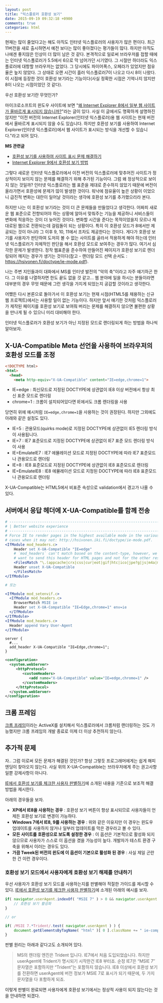 ```yaml
---
layout: post
title: "익스플로러 호환성 보기"
date: 2015-09-19 09:32:18 +0900
comments: true
categories: html
---
```


현재는 많이 줄었다고는 해도 아직도 인터넷 익스플로러의 사용자가 많은 편이다. 최근 11버전을 새로 출시하면서 예전 보다는 많이 좋아졌다는 평가들이 많다. 하지만 아직도 나에겐 좋지않은 인상이 더 많이 남은 것 같다. 본격적으로 일로써 브라우저를 접할 때에는 인터넷 익스폴로러가 5.5에서 6으로 막 넘어가던 시기였다. 그 시절만 하더라도 익스플로러에 대항할 브라우저는 없었다. 그 당시에도 파이어폭스, 오페라가 있었지만 점유율은 높지 않았다. 그 상태로 오랜 시간이 흘러 익스플로러7이 나오고 다시 8이 나왔다. 이 시점에 등장한 것이 호환성 보기라는 기능이다(사실 정확한 시점은 기억나지 않지만 8이 나오는 시점이었던 것 같다).

우선 호환성 보기란 무엇인가?

마이크로소프트의 윈도우 사이트에 보면 "[왜 Internet Explorer 8에서 일부 웹 사이트가 올바르게 표시되지 않습니까?](http://windows.microsoft.com/ko-kr/windows/websites-display-incorrectly-internet-explorer-8#1TC=windows-7)"라는 글이 있다. 사실 이 글에서도 명확하게 설명하진 않지만 "이전 버전의 Internet Explorer(인터넷 익스플로러)용 웹 사이트는 현재 버전에서 올바르게 표시되지 않을 수도 있습니다. 하지만 호환성 보기를 사용하여 Internet Explorer(인터넷 익스플로러)에서 웹 사이트가 표시되는 방식을 개선할 수 있습니다."라고 되어 있다.

**MS 관련글**
* [호환성 보기를 사용하여 사이트 표시 문제 해결하기](http://windows.microsoft.com/ko-kr/internet-explorer/use-compatibility-view#ie=ie-11)
* [Internet Explorer 9에서 호환성 보기 방법](https://support.microsoft.com/ko-kr/kb/2536204)

그렇다 새로운 인터넷 익스플로러에서 이전 버전의 익스플로러에 맞추어진 사이트가 정상적이지 보이지 않는 문제를 해결하기 위해 추가된 기능이다. 그럼 왜 정상적으로 보이지 않는 것일까? 인터넷 익스플로러는 웹 표준을 제대로 준수하지 않았기 때문에 버전이 올라가면서 호환성에 문제가 많이 발생한 것이다. 워낙에 점유율이 높은 상황이 이었으니 급진적 변화는 대란이 일어날 것이라는 생각에 호환성 보기를 추가했으리라 본다.

하지만 나는 이 호환성 보기라는 것이 더 큰 문제들을 만들었다고 생각한다. 어짜피 새로운 웹 표준으로 전향되어야 하는 상황에 알아서 맞춰주는 기능을 제공하니 서비스들이 변화에 적응하는 것이 더 늦어진 것이다. 변화할 시간을 준다는 목적이었을지 모르나 제대로된 웹으로 전환되는데 걸림돌이 되는 상황이다. 특히 이 호환성 모드가 8에서만 제공되는 것이 아니라 그 이후 9, 10, 11에서 조차도 제공한다는 것이다. 게다가 호환성 보기를 사용자가 판단하여 도저히 볼 수 없는 사이트를 골라서 적용하게 해야 하는데 인터넷 익스플로러가 자체적인 판단을 해서 호환성 모드로 보여주는 경우가 많다. 여기서 심각한 문제가 발생한다. 정작 웹표준을 준수하여 만들어진 페이지가 호환성 보기로 렌더링되어 깨지는 경우가 생기는 것이다(참고 - 랜더링 모드 선택 순서도 : https://hsivonen.fi/doctype/ie-mode.pdf).

나는 주변 지인들과이 대화에서 MS를 인터넷 발전의 "악의 축"이라고 자주 얘기하곤 한다. 그 이유를 나열하자면 한도 끝도 없을 것 같고... 웹 분야에 일을 하시는 분들이라면 대부분의 경우 무엇 때문에 그런 생각을 가지게 되었는지 공감할 것이라고 생각한다.

어쨌든 다시 본론으로 돌아가서 이 호환성 보기는 현재 시점(HTML5를 채용하는 신규 웹 프로젝트)에서는 사용할 일이 없는 기능이다. 하지만 앞서 얘기한 것처럼 익스플로러가 제작된 페이지를 호환성 보기로 보여줘 버리는 문제를 해결하지 않으면 불편한 상황을 만나게 될 수 있으니 미리 대비해야 한다.

인터넷 익스플로러가 호환성 보기가 아닌 지정된 모드로 랜더링되게 하는 방법을 하나씩 알아보자.

## X-UA-Compatible Meta 선언을 사용하여 브라우저의 호환성 모드를 조정
```html
<!DOCTYPE html>
<html>
  <head>
    <meta http-equiv="X-UA-Compatible" content="IE=edge,chrome=1">
```
* IE=edge : 최신모드로 지정된 DOCTYPE에 상관없이 IE8 이상 버전에서 항상 최신 표준 모드로 렌더링
* chrome=1 : 크롬이 설치되어있다면 IE에서도 크롬 렌더링을 사용

당연히 위에 예시처럼 ```IE=edge,chrome=1```을 사용하는 것이 권장된다. 하지만 그외에도 아래와 같은 설정도 있다.

* IE=5 : 관용모드(quirks mode)로 지정된 DOCTYPE에 상관없이 IE5 렌더링 방식이 사용됩니다.
* IE=7 : IE7 표준모드로 지정된 DOCTYPE에 상관없이 IE7 표준 모드 렌더링 방식이 사용
* IE=EmulateIE7 : IE7 에뮬레이션 모드로 지정된 DOCTYPE에 따라 IE7 표준모드나 관용모드로 렌더링
* IE=8 : IE8 표준모드로 지정된 DOCTYPE에 상관없이 IE8 표준모드로 렌더링
* IE=EmulateIE8 : IE8 에뮬레이션 모드로 지정된 DOCTYPE에 따라 IE8 표준모드나 관용모드로 렌더링



X-UA-Compatible는 HTML5에서 비표준 속성으로 validation에서 경고가 나올 수 있다.

## 서버에서 응답 헤더에 X-UA-Compatible를 함께 전송

```apache
# ------------------------------------------------------------------------------
# | Better website experience                                                  |
# ------------------------------------------------------------------------------
# Force IE to render pages in the highest available mode in the various
# cases when it may not: http://hsivonen.iki.fi/doctype/ie-mode.pdf.
<IfModule mod_headers.c>
    Header set X-UA-Compatible "IE=edge"
    # `mod_headers` can't match based on the content-type, however, we only
    # want to send this header for HTML pages and not for the other resources
    <FilesMatch "\.(appcache|crx|css|cur|eot|gif|htc|ico|jpe?g|js|m4a|m4v|manifest|mp4|oex|oga|ogg|ogv|opus|otf|pdf|png|safariextz|svgz?|ttf|vcf|webapp|webm|webp|woff|xml|xpi)$">
    Header unset X-UA-Compatible
    </FilesMatch>
</IfModule>

# 또는

<IfModule mod_setenvif.c>
  <IfModule mod_headers.c>
    BrowserMatch MSIE ie
    Header set X-UA-Compatible "IE=Edge,chrome=1" env=ie
  </IfModule>
</IfModule>
<IfModule mod_headers.c>
  Header append Vary User-Agent
</IfModule>
```

```nginx
server {
  #...
  add_header X-UA-Compatible "IE=Edge,chrome=1";
}
```

```xml
<configuration>
  <system.webServer>
     <httpProtocol>
        <customHeaders>
           <add name="X-UA-Compatible" value="IE=edge,chrome=1" />
        </customHeaders>
     </httpProtocol>
  </system.webServer>
</configuration>
```

## 크롬 프레임

[크롬 프레임](https://tools.google.com/dlpage/chromeframe?hl=ko&prefersystemlevel=true)이라는 ActiveX를 설치해서 익스플로러에서 크롬처럼 랜더링하는 것도 가능했지만 크롬 프레임의 개발 종료로 이제 더 이상 추천하지 않는다.

## 추가적 문제

자.. 그럼 이로써 모든 문제가 해결된 것인가? 항상 그렇듯 프로그래머에게는 쉽게 해피엔딩이 찾아오지 않는다. 사실 위의 X-UA-Compatible는 브라우저에게 주는 권고사항일뿐 강제사항이 아니다.

[IE에서 호환성 보기를 체크한 사용자 판별하기](http://blog.grotesq.com/post/380)에 소개된 내용을 기준으로 보조적 해결 방법을 제시한다.

아래의 경우들을 보자.

* **XP에서 IE8을 사용하는 경우** : 호환성 보기 버튼이 항상 표시되므로 사용자들이 언제든 호환성 보기로 변경이 가능하다.
* **Windows 7에서 IE8, 9를 사용하는 경우** : 위와 같은 이유지만 이 경우는 윈도우 업데이트를 사용하지 않거나 일부러 업데이트를 막은 경우라고 볼 수 있다.
* **모든 사이트를 호환성으로 보도록 설정한 경우** : 이 옵션은 기본적으로 활성화 되지 않으므로 사용자가 스스로 이 옵션을 켰을 가능성이 높다. 개발자가 테스트 환경 구축을 위해서 이러는 경우도 있다.
* **가끔 Tweek된 버전의 윈도에 이 옵션이 기본으로 활성화 된 경우** : 사실 제일 곤란한 건 이런 경우이다.

### 호환성 보기 모드에서 사용자에게 호환성 보기 해제를 안내하기

우선 사용자가 호환성 보기 모드를 사용하는지를 판별해야 적절한 가이드를 제시할 수 있다. [IE에서 호환성 보기를 체크한 사용자 판별하기](http://blog.grotesq.com/post/380)에 소개된 아래의 예시를 보자.

```javascript
if( navigator.userAgent.indexOf( "MSIE 7" ) > 0 && navigator.userAgent.indexOf( "Trident" ) ) {
    // 호환성 보기 활성화
}

// or

if( /MSIE 7.*Trident/.test( navigator.userAgent ) ) {
    document.getElementsByTagName( "html" )[ 0 ].className += " ie-compatible";
}
```

판별 원리는 아래과 같다고도 소개되어 있다.
> MS의 렌더링 엔진은 Trident 입니다. IE7에서 처음 도입되었습니다. 하지만 userAgent에 Trident가 명시되기 시작한건 IE8 부터죠.
> 순정 IE7은 “MSIE 7″ 문자열은 포함하지만 “Trident”는 포함하지 않습니다.
> IE8 이상에서 호환성 보기를 전환하면 userAgent에 버전 정보가 MSIE 7로 표시가 되기 때문에, 두 가지 문자열을 다 포함하게 되죠.

이렇게 판별이 완료되면 사용자에게 호환성 보기에서는 정상적 사용이 되지 않는다는 것을 안내하면 되겠다.